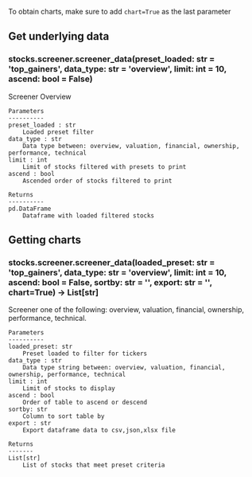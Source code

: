 To obtain charts, make sure to add `chart=True` as the last parameter

## Get underlying data 
### stocks.screener.screener_data(preset_loaded: str = 'top_gainers', data_type: str = 'overview', limit: int = 10, ascend: bool = False)

Screener Overview

    Parameters
    ----------
    preset_loaded : str
        Loaded preset filter
    data_type : str
        Data type between: overview, valuation, financial, ownership, performance, technical
    limit : int
        Limit of stocks filtered with presets to print
    ascend : bool
        Ascended order of stocks filtered to print

    Returns
    ----------
    pd.DataFrame
        Dataframe with loaded filtered stocks

## Getting charts 
### stocks.screener.screener_data(loaded_preset: str = 'top_gainers', data_type: str = 'overview', limit: int = 10, ascend: bool = False, sortby: str = '', export: str = '', chart=True) -> List[str]

Screener one of the following: overview, valuation, financial, ownership, performance, technical.

    Parameters
    ----------
    loaded_preset: str
        Preset loaded to filter for tickers
    data_type : str
        Data type string between: overview, valuation, financial, ownership, performance, technical
    limit : int
        Limit of stocks to display
    ascend : bool
        Order of table to ascend or descend
    sortby: str
        Column to sort table by
    export : str
        Export dataframe data to csv,json,xlsx file

    Returns
    -------
    List[str]
        List of stocks that meet preset criteria
